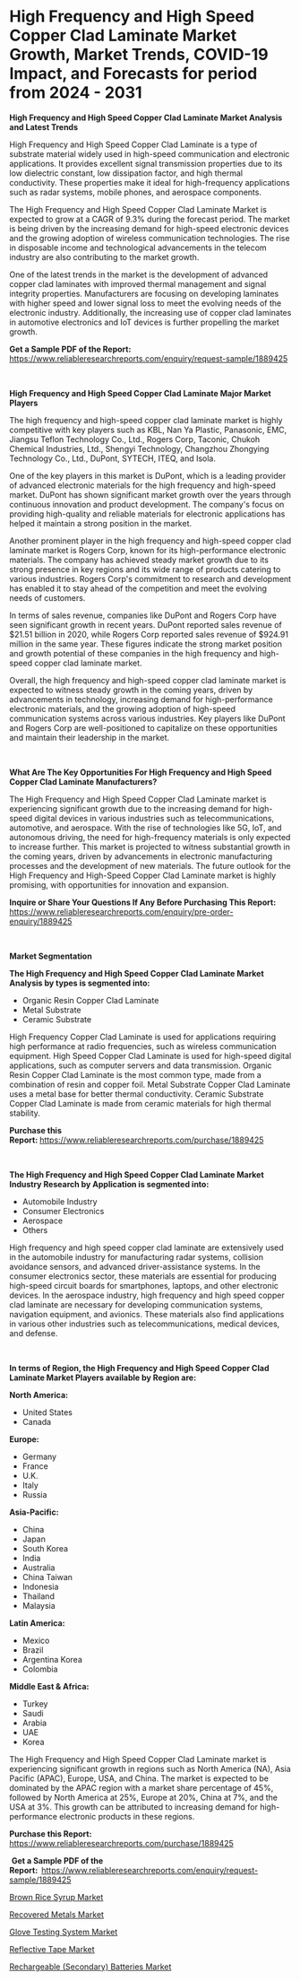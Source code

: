 <p><h1>High Frequency and High Speed Copper Clad Laminate Market Growth, Market Trends, COVID-19 Impact, and Forecasts for period from 2024 - 2031</h1></p><p><strong>High Frequency and High Speed Copper Clad Laminate Market Analysis and Latest Trends</strong></p>
<p><p>High Frequency and High Speed Copper Clad Laminate is a type of substrate material widely used in high-speed communication and electronic applications. It provides excellent signal transmission properties due to its low dielectric constant, low dissipation factor, and high thermal conductivity. These properties make it ideal for high-frequency applications such as radar systems, mobile phones, and aerospace components.</p><p>The High Frequency and High Speed Copper Clad Laminate Market is expected to grow at a CAGR of 9.3% during the forecast period. The market is being driven by the increasing demand for high-speed electronic devices and the growing adoption of wireless communication technologies. The rise in disposable income and technological advancements in the telecom industry are also contributing to the market growth.</p><p>One of the latest trends in the market is the development of advanced copper clad laminates with improved thermal management and signal integrity properties. Manufacturers are focusing on developing laminates with higher speed and lower signal loss to meet the evolving needs of the electronic industry. Additionally, the increasing use of copper clad laminates in automotive electronics and IoT devices is further propelling the market growth.</p></p>
<p><strong>Get a Sample PDF of the Report:&nbsp;</strong> <a href="https://www.reliableresearchreports.com/enquiry/request-sample/1889425">https://www.reliableresearchreports.com/enquiry/request-sample/1889425</a></p>
<p>&nbsp;</p>
<p><strong>High Frequency and High Speed Copper Clad Laminate Major Market Players</strong></p>
<p><p>The high frequency and high-speed copper clad laminate market is highly competitive with key players such as KBL, Nan Ya Plastic, Panasonic, EMC, Jiangsu Teflon Technology Co., Ltd., Rogers Corp, Taconic, Chukoh Chemical Industries, Ltd., Shengyi Technology, Changzhou Zhongying Technology Co., Ltd., DuPont, SYTECH, ITEQ, and Isola. </p><p>One of the key players in this market is DuPont, which is a leading provider of advanced electronic materials for the high frequency and high-speed market. DuPont has shown significant market growth over the years through continuous innovation and product development. The company's focus on providing high-quality and reliable materials for electronic applications has helped it maintain a strong position in the market. </p><p>Another prominent player in the high frequency and high-speed copper clad laminate market is Rogers Corp, known for its high-performance electronic materials. The company has achieved steady market growth due to its strong presence in key regions and its wide range of products catering to various industries. Rogers Corp's commitment to research and development has enabled it to stay ahead of the competition and meet the evolving needs of customers.</p><p>In terms of sales revenue, companies like DuPont and Rogers Corp have seen significant growth in recent years. DuPont reported sales revenue of $21.51 billion in 2020, while Rogers Corp reported sales revenue of $924.91 million in the same year. These figures indicate the strong market position and growth potential of these companies in the high frequency and high-speed copper clad laminate market.</p><p>Overall, the high frequency and high-speed copper clad laminate market is expected to witness steady growth in the coming years, driven by advancements in technology, increasing demand for high-performance electronic materials, and the growing adoption of high-speed communication systems across various industries. Key players like DuPont and Rogers Corp are well-positioned to capitalize on these opportunities and maintain their leadership in the market.</p></p>
<p>&nbsp;</p>
<p><strong>What Are The Key Opportunities For High Frequency and High Speed Copper Clad Laminate Manufacturers?</strong></p>
<p><p>The High Frequency and High Speed Copper Clad Laminate market is experiencing significant growth due to the increasing demand for high-speed digital devices in various industries such as telecommunications, automotive, and aerospace. With the rise of technologies like 5G, IoT, and autonomous driving, the need for high-frequency materials is only expected to increase further. This market is projected to witness substantial growth in the coming years, driven by advancements in electronic manufacturing processes and the development of new materials. The future outlook for the High Frequency and High-Speed Copper Clad Laminate market is highly promising, with opportunities for innovation and expansion.</p></p>
<p><strong>Inquire or Share Your Questions If Any Before Purchasing This Report:</strong> <a href="https://www.reliableresearchreports.com/enquiry/pre-order-enquiry/1889425">https://www.reliableresearchreports.com/enquiry/pre-order-enquiry/1889425</a></p>
<p>&nbsp;</p>
<p><strong>Market Segmentation</strong></p>
<p><strong>The High Frequency and High Speed Copper Clad Laminate Market Analysis by types is segmented into:</strong></p>
<p><ul><li>Organic Resin Copper Clad Laminate</li><li>Metal Substrate</li><li>Ceramic Substrate</li></ul></p>
<p><p>High Frequency Copper Clad Laminate is used for applications requiring high performance at radio frequencies, such as wireless communication equipment. High Speed Copper Clad Laminate is used for high-speed digital applications, such as computer servers and data transmission. Organic Resin Copper Clad Laminate is the most common type, made from a combination of resin and copper foil. Metal Substrate Copper Clad Laminate uses a metal base for better thermal conductivity. Ceramic Substrate Copper Clad Laminate is made from ceramic materials for high thermal stability.</p></p>
<p><strong>Purchase this Report:&nbsp;</strong><a href="https://www.reliableresearchreports.com/purchase/1889425">https://www.reliableresearchreports.com/purchase/1889425</a></p>
<p>&nbsp;</p>
<p><strong>The High Frequency and High Speed Copper Clad Laminate Market Industry Research by Application is segmented into:</strong></p>
<p><ul><li>Automobile Industry</li><li>Consumer Electronics</li><li>Aerospace</li><li>Others</li></ul></p>
<p><p>High frequency and high speed copper clad laminate are extensively used in the automobile industry for manufacturing radar systems, collision avoidance sensors, and advanced driver-assistance systems. In the consumer electronics sector, these materials are essential for producing high-speed circuit boards for smartphones, laptops, and other electronic devices. In the aerospace industry, high frequency and high speed copper clad laminate are necessary for developing communication systems, navigation equipment, and avionics. These materials also find applications in various other industries such as telecommunications, medical devices, and defense.</p></p>
<p>&nbsp;</p>
<p><strong>In terms of Region, the High Frequency and High Speed Copper Clad Laminate Market Players available by Region are:</strong></p>
<p>
    <p> <strong> North America: </strong>
        <ul>
            <li>United States</li>
            <li>Canada</li>
        </ul>
        </p> 
    <p> <strong> Europe: </strong>
        <ul>
            <li>Germany</li>
            <li>France</li>
            <li>U.K.</li>
            <li>Italy</li>
            <li>Russia</li>
        </ul>
        </p> 
    <p> <strong> Asia-Pacific: </strong>
        <ul>
            <li>China</li>
            <li>Japan</li>
            <li>South Korea</li>
            <li>India</li>
            <li>Australia</li>
            <li>China Taiwan</li>
            <li>Indonesia</li>
            <li>Thailand</li>
            <li>Malaysia</li>
        </ul>
        </p> 
    <p> <strong> Latin America: </strong>
        <ul>
            <li>Mexico</li>
            <li>Brazil</li>
            <li>Argentina Korea</li>
            <li>Colombia</li>
        </ul>
        </p> 
    <p> <strong> Middle East & Africa: </strong>
        <ul>
            <li>Turkey</li>
            <li>Saudi</li>
            <li>Arabia</li>
            <li>UAE</li>
            <li>Korea</li>
        </ul>
    </p>
    </p>
<p><p>The High Frequency and High Speed Copper Clad Laminate market is experiencing significant growth in regions such as North America (NA), Asia Pacific (APAC), Europe, USA, and China. The market is expected to be dominated by the APAC region with a market share percentage of 45%, followed by North America at 25%, Europe at 20%, China at 7%, and the USA at 3%. This growth can be attributed to increasing demand for high-performance electronic products in these regions.</p></p>
<p><strong>Purchase this Report: </strong><a href="https://www.reliableresearchreports.com/purchase/1889425">https://www.reliableresearchreports.com/purchase/1889425</a></p>
<p>&nbsp;<strong>Get a Sample PDF of the Report:&nbsp;&nbsp;</strong><a href="https://www.reliableresearchreports.com/enquiry/request-sample/1889425">https://www.reliableresearchreports.com/enquiry/request-sample/1889425</a></p>
<p><strong></strong></p>
<p><p><a href="https://view.publitas.com/reportprime-1/brown-rice-syrup-market-size-market-trends-and-growth-outlook-forecasted-for-period-from-2024-to-2031/">Brown Rice Syrup Market</a></p><p><a href="https://simplistic-meeting-7ee.notion.site/Recovered-Metals-Market-Research-Report-Unlocks-Analysis-on-the-Market-Financial-Status-Market-Size-a6893ffc970e4494ae61522a2ace78aa">Recovered Metals Market</a></p><p><a href="https://natural-crush-b99.notion.site/Glove-Testing-System-Market-Insights-Market-Players-and-Forecast-Till-2031-4babe56e4bbf4641adae247a680132ad">Glove Testing System Market</a></p><p><a href="https://view.publitas.com/reportprime-1/reflective-tape-market-size-focuses-on-market-dynamics-in-depth-analysis-and-future-projections-of-its-market-forecasted-for-period-from-2024-to-2031/">Reflective Tape Market</a></p><p><a href="https://zircon-bluebell-299.notion.site/Rechargeable-Secondary-Batteries-Market-Research-Report-Unlocks-Analysis-on-the-Market-Financial-S-1e007bec9a9246df9974a5ace8c98790">Rechargeable (Secondary) Batteries Market</a></p></p>